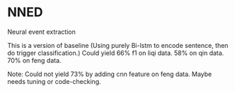 # NNED
Neural event extraction

This is a version of baseline (Using purely Bi-lstm to encode sentence, then do trigger classification.)
Could yield 66% f1 on liqi data. 58% on qin data. 70% on feng data.

Note: Could not yield 73% by adding cnn feature on feng data. Maybe needs tuning or code-checking.
